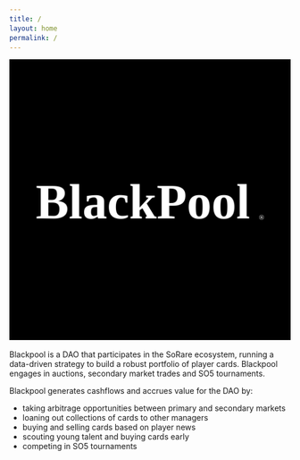 ```yaml
---
title: /
layout: home
permalink: /
---
```


<img src="/assets/blackpool.svg" max-width="100">

Blackpool is a DAO that participates in the SoRare ecosystem, running a data-driven strategy to build a robust portfolio of player cards. Blackpool engages in auctions, secondary market trades and SO5 tournaments.

Blackpool generates cashflows and accrues value for the DAO by:

- taking arbitrage opportunities between primary and secondary markets
- loaning out collections of cards to other managers
- buying and selling cards based on player news
- scouting young talent and buying cards early
- competing in SO5 tournaments
